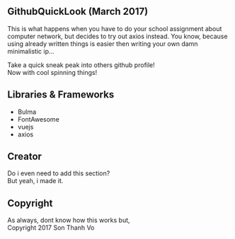 ## GithubQuickLook (March 2017)
This is what happens when you have to do your school assignment about computer network, but decides to try out axios instead. You know, because using already written things is easier then writing your own damn minimalistic ip...

Take a quick sneak peak into others github profile!  
Now with cool spinning things!

## Libraries & Frameworks
- Bulma
- FontAwesome
- vuejs
- axios

## Creator
Do i even need to add this section?  
But yeah, i made it.

## Copyright
As always, dont know how this works but,  
Copyright 2017 Son Thanh Vo
